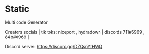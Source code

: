 # Static 








Multi code Generator









Creators socials | tik toks: niceport , hydradown | discords 711#6969 , 84b#6969 |









Discord server: https://discord.gg/DZQsnYtHWQ
